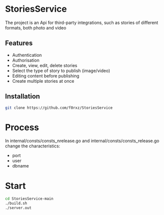 # StoriesService
The project is an Api for third-party integrations, such as stories of different formats, both photo and video
## Features
- Authentication
- Authorisation
- Create, view, edit, delete stories
- Select the type of story to publish (image/video)
- Editing content before publishing
- Create multiple stories at once
  
## Installation

```bash
git clone https://github.com/f0rxz/StoriesService
```

# Process

In internal/consts/consts_nrelease.go and internal/consts/consts_release.go change the characteristics:
- port
- user
- dbname

# Start
``` bash
cd StoriesService-main
./build.sh    
./server.out
```
